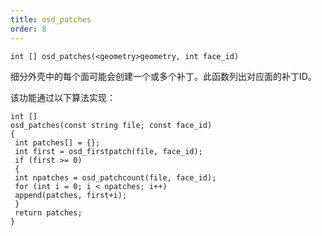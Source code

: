 ```yaml
---
title: osd_patches
order: 8
---
```

`int [] osd_patches(<geometry>geometry, int face_id)`

细分外壳中的每个面可能会创建一个或多个补丁。此函数列出对应面的补丁ID。

该功能通过以下算法实现：

```vex
int []
osd_patches(const string file; const face_id)
{
 int patches[] = {};
 int first = osd_firstpatch(file, face_id);
 if (first >= 0)
 {
 int npatches = osd_patchcount(file, face_id);
 for (int i = 0; i < npatches; i++)
 append(patches, first+i);
 }
 return patches;
}

```
